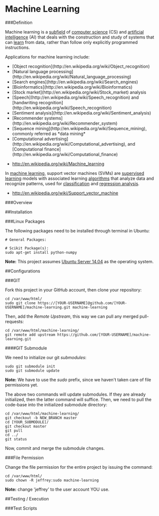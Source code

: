 Machine Learning
================

###Definition

Machine learning is a [subfield](http://en.wikipedia.org/wiki/Academic_disciplines) of [computer science](http://en.wikipedia.org/wiki/Computer_science) (CS) and [artificial intelligence](http://en.wikipedia.org/wiki/Artificial_intelligence) (AI) that deals with the construction and study of systems that can [learn](http://en.wikipedia.org/wiki/Learning) from data, rather than follow only explicitly programmed instructions.

Applications for machine learning include:

<ul>
  <li>[Object recognition](http://en.wikipedia.org/wiki/Object_recognition)</li>
  <li>[Natural language processing](http://en.wikipedia.org/wiki/Natural_language_processing)</li>
  <li>[Search engines](http://en.wikipedia.org/wiki/Search_engines)</li>
  <li>[Bioinformatics](http://en.wikipedia.org/wiki/Bioinformatics)</li>
  <li>[Stock market](http://en.wikipedia.org/wiki/Stock_market) analysis</li>
  <li>[Speech](http://en.wikipedia.org/wiki/Speech_recognition) and [handwriting recognition](http://en.wikipedia.org/wiki/Speech_recognition)</li>
  <li>[Sentiment analysis](http://en.wikipedia.org/wiki/Sentiment_analysis)</li>
  <li>[Recommender systems](http://en.wikipedia.org/wiki/Recommender_system)</li>
  <li>[Sequence mining](http://en.wikipedia.org/wiki/Sequence_mining), commonly referred as *data mining*</li>
  <li>[Computational advertising](http://en.wikipedia.org/wiki/Computational_advertising), and [Computational finance](http://en.wikipedia.org/wiki/Computational_finance)</li>
</ul>

- http://en.wikipedia.org/wiki/Machine_learning

In [machine learning](http://en.wikipedia.org/wiki/Machine_learning), support vector machines (SVMs) are [supervised learning](http://en.wikipedia.org/wiki/Supervised_learning) models with associated learning [algorithms](http://en.wikipedia.org/wiki/Algorithm) that analyze data and recognize patterns, used for [classification](http://en.wikipedia.org/wiki/Statistical_classification) and [regression analysis](http://en.wikipedia.org/wiki/Regression_analysis). 

- http://en.wikipedia.org/wiki/Support_vector_machine

###Overview

##Installation

###Linux Packages

The following packages need to be installed through terminal in Ubuntu:

```
# General Packages:

# Scikit Package(s):
sudo apt-get install python-numpy 
```

**Note:** This project assumes [Ubuntu Server 14.04](http://www.ubuntu.com/download/server) as the operating system.

##Configurations

###GIT

Fork this project in your GitHub account, then clone your repository:

```
cd /var/www/html/
sudo git clone https://[YOUR-USERNAME]@github.com/[YOUR-USERNAME]/machine-learning.git machine-learning
```

Then, add the *Remote Upstream*, this way we can pull any merged pull-requests:

```
cd /var/www/html/machine-learning/
git remote add upstream https://github.com/[YOUR-USERNAME]/machine-learning.git
```

####GIT Submodule

We need to initialize our git *submodules*:

```
sudo git submodule init
sudo git submodule update
```

**Note:** We have to use the *sudo* prefix, since we haven't taken care of file permissions yet.

The above two commands will update submodules.  If they are already initialized, then the latter command will suffice. Then, we need to pull the code-base into the initialized submodule directory:

```
cd /var/www/html/machine-learning/
git checkout -b NEW_BRANCH master
cd [YOUR_SUBMODULE]/
git checkout master
git pull
cd ../
git status
```

Now, commit and merge the submodule changes.

###File Permission

Change the file permission for the entire project by issuing the command:

```
cd /var/www/html/
sudo chown -R jeffrey:sudo machine-learning
```

**Note:** change 'jeffrey' to the user account YOU use.

##Testing / Execution

###Test Scripts
